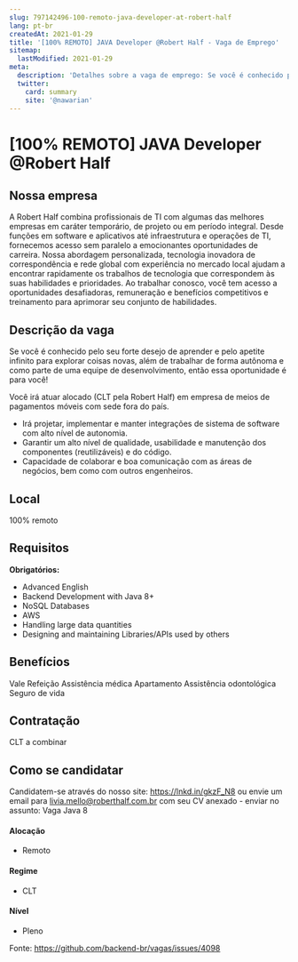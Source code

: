 ```yaml
---
slug: 797142496-100-remoto-java-developer-at-robert-half
lang: pt-br
createdAt: 2021-01-29
title: '[100% REMOTO] JAVA Developer @Robert Half - Vaga de Emprego'
sitemap:
  lastModified: 2021-01-29
meta:
  description: 'Detalhes sobre a vaga de emprego: Se você é conhecido pelo seu forte desejo de aprender e pelo apetite infinito para explorar coisas novas, além de trabalhar de forma autônoma e como parte de uma equipe de desenvolvimento, então essa oportunidade é para você! Você irá atuar alocado (CLT pela Robert Half) em empresa de meios de pagamentos móveis com sede fora do país.  * Irá projetar, implementar e manter integrações de sistema de software com alto nível de autonomia. * Garantir um alto nível de qualidade, usabilidade e manutenção dos componentes (reutilizáveis) e do código. * Capacidade de colaborar e boa comunicação com as áreas de negócios, bem como com outros engenheiros.'
  twitter:
    card: summary
    site: '@nawarian'
---
```


# [100% REMOTO] JAVA Developer @Robert Half

## Nossa empresa

A Robert Half combina profissionais de TI com algumas das melhores empresas em caráter temporário, de projeto ou em período integral. Desde funções em software e aplicativos até infraestrutura e operações de TI, fornecemos acesso sem paralelo a emocionantes oportunidades de carreira. Nossa abordagem personalizada, tecnologia inovadora de correspondência e rede global com experiência no mercado local ajudam a encontrar rapidamente os trabalhos de tecnologia que correspondem às suas habilidades e prioridades. Ao trabalhar conosco, você tem acesso a oportunidades desafiadoras, remuneração e benefícios competitivos e treinamento para aprimorar seu conjunto de habilidades.

## Descrição da vaga

Se você é conhecido pelo seu forte desejo de aprender e pelo apetite infinito para explorar coisas novas, além de trabalhar de forma autônoma e como parte de uma equipe de desenvolvimento, então essa oportunidade é para você!

Você irá atuar alocado (CLT pela Robert Half) em empresa de meios de pagamentos móveis com sede fora do país. 

* Irá projetar, implementar e manter integrações de sistema de software com alto nível de autonomia.
* Garantir um alto nível de qualidade, usabilidade e manutenção dos componentes (reutilizáveis) e do código.
* Capacidade de colaborar e boa comunicação com as áreas de negócios, bem como com outros engenheiros. 

## Local

100% remoto

## Requisitos

**Obrigatórios:**
* Advanced English
* Backend Development with Java 8+
* NoSQL Databases
* AWS
* Handling large data quantities
* Designing and maintaining Libraries/APIs used by others

## Benefícios

Vale Refeição 
Assistência médica Apartamento
Assistência odontológica
Seguro de vida

## Contratação

CLT a combinar

## Como se candidatar

Candidatem-se através do nosso site: https://lnkd.in/gkzF_N8 ou envie um email para livia.mello@roberthalf.com.br com seu CV anexado - enviar no assunto: Vaga Java 8

#### Alocação
- Remoto

#### Regime
- CLT

#### Nível
- Pleno


Fonte: https://github.com/backend-br/vagas/issues/4098